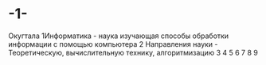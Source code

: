 # -1-
Окугтала 
1Информатика - наука изучающая способы обработки информации с помощью компьютера
2 Направления науки - Теоретическую, вычислительную технику, алгоритмизацию
3
4
5
6
7
8
9

